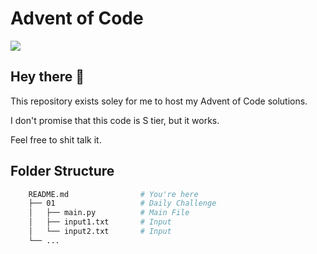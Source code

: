 # Advent of Code 
<img src="https://img.shields.io/github/languages/top/omznc/advent-of-code?style=for-the-badge">

<br>

## Hey there 👋

This repository exists soley for me to host my Advent of Code solutions.

I don't promise that this code is S tier, but it works. 

Feel free to shit talk it.




## Folder Structure

```bash
    README.md                # You're here
    ├── 01                   # Daily Challenge
    │   ├── main.py          # Main File
    │   ├── input1.txt       # Input
    │   └── input2.txt       # Input
    └── ...
```